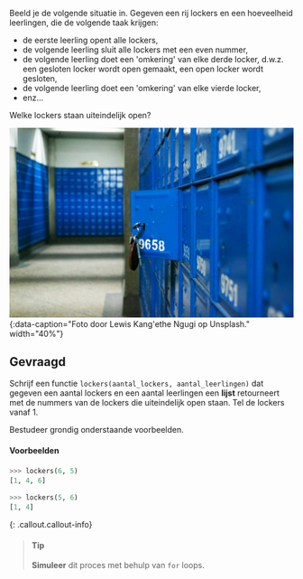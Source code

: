 Beeld je de volgende situatie in. Gegeven een rij lockers en een hoeveelheid leerlingen, die de volgende taak krijgen:

- de eerste leerling opent alle lockers,
- de volgende leerling sluit alle lockers met een even nummer,
- de volgende leerling doet een 'omkering' van elke derde locker, d.w.z. een gesloten locker wordt open gemaakt, een open locker wordt gesloten,
- de volgende leerling doet een 'omkering' van elke vierde locker,
- enz...

Welke lockers staan uiteindelijk open?

![Foto door Lewis Kang'ethe Ngugi op Unsplash.](media/lewis-kang-ethe-ngugi.jpg "Foto door Lewis Kang'ethe Ngugi op Unsplash."){:data-caption="Foto door Lewis Kang'ethe Ngugi op Unsplash." width="40%"}

## Gevraagd
Schrijf een functie `lockers(aantal_lockers, aantal_leerlingen)` dat gegeven een aantal lockers en een aantal leerlingen een **lijst** retourneert met de nummers van de lockers die uiteindelijk open staan. Tel de lockers vanaf 1.

Bestudeer grondig onderstaande voorbeelden.

#### Voorbeelden

```python
>>> lockers(6, 5)
[1, 4, 6]
```

```python
>>> lockers(5, 6)
[1, 4]
```

{: .callout.callout-info}
> #### Tip
> **Simuleer** dit proces met behulp van `for` loops.